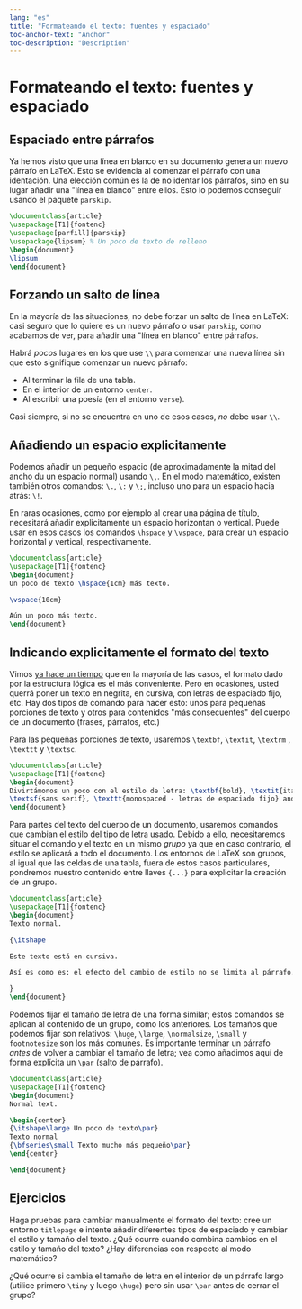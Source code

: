 ```yaml
---
lang: "es"
title: "Formateando el texto: fuentes y espaciado"
toc-anchor-text: "Anchor"
toc-description: "Description"
---
```


# Formateando el texto: fuentes y espaciado

## Espaciado entre párrafos

Ya hemos visto que una línea en blanco en su documento genera un nuevo párrafo 
en LaTeX. Esto se evidencia al comenzar el párrafo con una identación.
Una elección común es la de no identar los párrafos, sino en su lugar añadir 
una "línea en blanco" entre ellos. Esto lo podemos conseguir usando el paquete 
`parskip`.

```latex
\documentclass{article}
\usepackage[T1]{fontenc}
\usepackage[parfill]{parskip}
\usepackage{lipsum} % Un poco de texto de relleno
\begin{document}
\lipsum
\end{document}
```

## Forzando un salto de línea

En la mayoría de las situaciones, no debe forzar un salto de línea en LaTeX: casi 
seguro que lo quiere es un nuevo párrafo o usar `parskip`, como acabamos de ver, 
para añadir una "línea en blanco" entre párrafos.

Habrá _pocos_ lugares en los que use `\\` para comenzar una nueva línea sin 
que esto signifique comenzar un nuevo párrafo:

- Al terminar la fila de una tabla.
- En el interior de un entorno `center`.
- Al escribir una poesía (en el entorno `verse`).

Casi siempre, si no se encuentra en uno de esos casos, _no_ debe usar 
`\\`.

## Añadiendo un espacio explicitamente

Podemos añadir un pequeño espacio (de aproximadamente la mitad del ancho du un 
espacio normal) usando `\,`. En el modo matemático, existen también otros comandos: `\.`,
`\:` y `\;`, incluso uno para un espacio hacia atrás: `\!`.

En raras ocasiones, como por ejemplo al crear una página de título, necesitará 
añadir explicitamente un espacio horizontan o vertical. Puede usar en esos casos 
los comandos `\hspace` y `\vspace`, para crear un espacio horizontal y vertical, 
respectivamente.

```latex
\documentclass{article}
\usepackage[T1]{fontenc}
\begin{document}
Un poco de texto \hspace{1cm} más texto.

\vspace{10cm}

Aún un poco más texto.
\end{document}
```

## Indicando explicitamente el formato del texto

Vimos [ya hace un tiempo](lesson-03) que en la mayoría de las casos, el formato 
dado por la estructura lógica es el más conveniente. Pero en ocasiones, usted querrá 
poner un texto en negrita, en cursiva, con letras de espaciado fijo, etc. Hay dos 
tipos de comando para hacer esto: unos para pequeñas porciones de texto y otros 
para contenidos "más consecuentes" del cuerpo de un documento (frases, párrafos, etc.)

Para las pequeñas porciones de texto, usaremos `\textbf`, `\textit`, `\textrm`
, `\texttt` y `\textsc`.

```latex
\documentclass{article}
\usepackage[T1]{fontenc}
\begin{document}
Divirtámonos un poco con el estilo de letra: \textbf{bold}, \textit{italic}, \textrm{roman},
\textsf{sans serif}, \texttt{monospaced - letras de espaciado fijo} and \textsc{small caps - pequeñas mayúsculas}.
\end{document}
```

Para partes del texto del cuerpo de un documento, usaremos comandos que cambian 
el estilo del tipo de letra usado. Debido a ello, necesitaremos situar el comando
y el texto en un mismo _grupo_ ya que en caso contrario, el estilo se aplicará 
a todo el documento. Los entornos de LaTeX son grupos, al igual que las celdas de una 
tabla, fuera de estos casos particulares, pondremos nuestro contenido entre llaves 
`{...}` para explicitar la creación de un grupo. 

```latex
\documentclass{article}
\usepackage[T1]{fontenc}
\begin{document}
Texto normal.

{\itshape

Este texto está en cursiva.

Así es como es: el efecto del cambio de estilo no se limita al párrafo.

}
\end{document}
```

Podemos fijar el tamaño de letra de una forma similar; estos comandos se aplican 
al contenido de un grupo, como los anteriores. Los tamaños que podemos fijar son 
relativos: `\huge`, `\large`, `\normalsize`, `\small` y `footnotesize` son los 
más comunes. Es importante terminar un párrafo _antes_ de volver a cambiar el tamaño
de letra; vea como añadimos aquí de forma explícita un `\par` (salto de párrafo).

```latex
\documentclass{article}
\usepackage[T1]{fontenc}
\begin{document}
Normal text.

\begin{center}
{\itshape\large Un poco de texto\par}
Texto normal
{\bfseries\small Texto mucho más pequeño\par}
\end{center}

\end{document}
```

## Ejercicios

Haga pruebas para cambiar manualmente el formato del texto: cree un entorno `titlepage` 
e intente añadir diferentes tipos de espaciado y cambiar el estilo y tamaño del texto. 
¿Qué ocurre cuando combina cambios en el estilo y tamaño del texto? ¿Hay diferencias
con respecto al modo matemático?

¿Qué ocurre si cambia el tamaño de letra en el interior de un párrafo largo 
(utilice primero `\tiny` y luego `\huge`) pero sin usar `\par` antes de cerrar 
el grupo?
